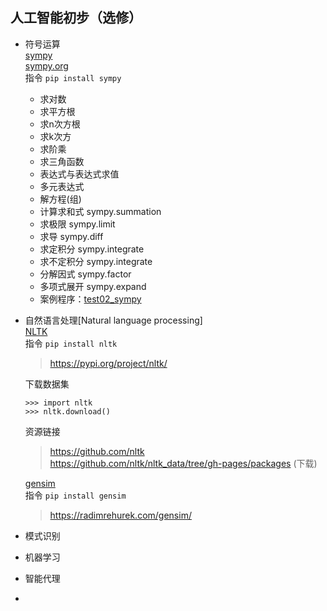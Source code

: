 ## 人工智能初步（选修）  
+ 符号运算  
    [sympy](https://pypi.org/project/sympy/#description)  
    [sympy.org](https://www.sympy.org/en/index.html)  
    指令 `pip install sympy`
    + 求对数
    + 求平方根
    + 求n次方根
    + 求k次方
    + 求阶乘
    + 求三角函数
    + 表达式与表达式求值
    + 多元表达式
    + 解方程(组)
    + 计算求和式 sympy.summation
    + 求极限 sympy.limit
    + 求导 sympy.diff
    + 求定积分 sympy.integrate
    + 求不定积分 sympy.integrate
    + 分解因式 sympy.factor
    + 多项式展开 sympy.expand
    + 案例程序：[test02_sympy](https://github.com/Baymax94/children-python/blob/master/%E4%BA%BA%E5%B7%A5%E6%99%BA%E8%83%BD%E5%88%9D%E6%AD%A5/test02_sympy.py)

+ 自然语言处理[Natural language processing]  
    [NLTK](http://www.nltk.org/)  
    指令 `pip install nltk`
    > https://pypi.org/project/nltk/
    
    下载数据集  
    ```
    >>> import nltk
    >>> nltk.download()
    ```
    资源链接
    > https://github.com/nltk  
    > https://github.com/nltk/nltk_data/tree/gh-pages/packages (下载)

    [gensim](https://radimrehurek.com/gensim/)  
    指令 `pip install gensim`
    > https://radimrehurek.com/gensim/

+ 模式识别

+ 机器学习

+ 智能代理

+ 

